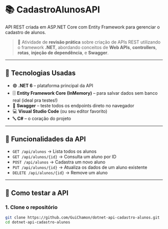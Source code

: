 # 📚 CadastroAlunosAPI

API REST criada em ASP.NET Core com Entity Framework para gerenciar o cadastro de alunos.

> 🔁 Atividade de **revisão prática** sobre criação de APIs REST utilizando o framework **.NET**, abordando conceitos de **Web APIs**, **controllers**, **rotas**, **injeção de dependência**, e **Swagger**.

---

## 🚀 Tecnologias Usadas

- 🟣 **.NET 6** – plataforma principal da API
- 🗄️ **Entity Framework Core (InMemory)** – para salvar dados sem banco real (ideal pra testes!)
- 📘 **Swagger** – teste todos os endpoints direto no navegador
- 💻 **Visual Studio Code** (ou seu editor favorito)
- 🔤 **C#** – o coração do projeto

---

## 📌 Funcionalidades da API

- `GET /api/alunos` → Lista todos os alunos
- `GET /api/alunos/{id}` → Consulta um aluno por ID
- `POST /api/alunos` → Cadastra um novo aluno
- `PUT /api/alunos/{id}` → Atualiza os dados de um aluno existente
- `DELETE /api/alunos/{id}` → Remove um aluno

---

## 🧪 Como testar a API

### 1. Clone o repositório

```bash
git clone https://github.com/GuiChamon/dotnet-api-cadastro-alunos.git
cd dotnet-api-cadastro-alunos
